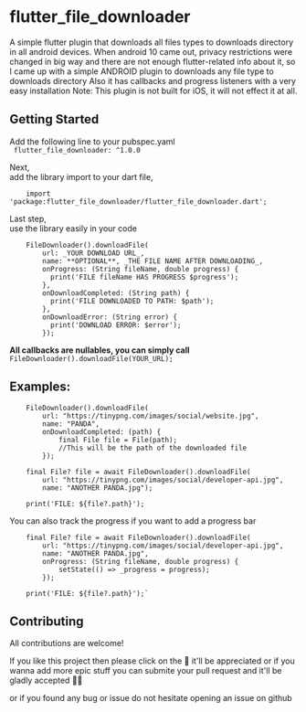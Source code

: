 # flutter_file_downloader

A simple flutter plugin that downloads all files types to downloads directory in all android devices.
When android 10 came out, privacy restrictions were changed in big way
and there are not enough flutter-related info about it,
so I came up with a simple ANDROID plugin to downloads any file type to downloads directory
Also it has callbacks and progress listeners with a very easy installation
Note: This plugin is not built for iOS, it will not effect it at all.

## Getting Started

Add the following line to your pubspec.yaml  
``` flutter_file_downloader: ^1.0.0```

Next,  
    add the library import to your dart file,  
```
    import 'package:flutter_file_downloader/flutter_file_downloader.dart';
```

Last step,  
    use the library easily in your code  
```
    FileDownloader().downloadFile(
        url: _YOUR DOWNLOAD URL_,
        name: **OPTIONAL**, _THE FILE NAME AFTER DOWNLOADING_,
        onProgress: (String fileName, double progress) {
          print('FILE fileName HAS PROGRESS $progress');
        },
        onDownloadCompleted: (String path) {
          print('FILE DOWNLOADED TO PATH: $path');
        },
        onDownloadError: (String error) {
          print('DOWNLOAD ERROR: $error');
        });
```

**All callbacks are nullables, you can simply call** `FileDownloader().downloadFile(YOUR_URL);`

## Examples:
```
    FileDownloader().downloadFile(
        url: "https://tinypng.com/images/social/website.jpg",
        name: "PANDA",
        onDownloadCompleted: (path) {
            final File file = File(path);
            //This will be the path of the downloaded file
        });
```
```
    final File? file = await FileDownloader().downloadFile(
        url: "https://tinypng.com/images/social/developer-api.jpg",
        name: "ANOTHER PANDA.jpg");

    print('FILE: ${file?.path}');
```

You can also track the progress if you want to add a progress bar
```
    final File? file = await FileDownloader().downloadFile(
        url: "https://tinypng.com/images/social/developer-api.jpg",
        name: "ANOTHER PANDA.jpg",
        onProgress: (String fileName, double progress) {
            setState(() => _progress = progress);
        });

    print('FILE: ${file?.path}');`
```

## Contributing
All contributions are welcome!

If you like this project then please click on the 🌟 it'll be appreciated or if you wanna add more epic stuff you can submite your pull request and it'll be gladly accepted 🙆‍♂️

or if you found any bug or issue do not hesitate opening an issue on github
